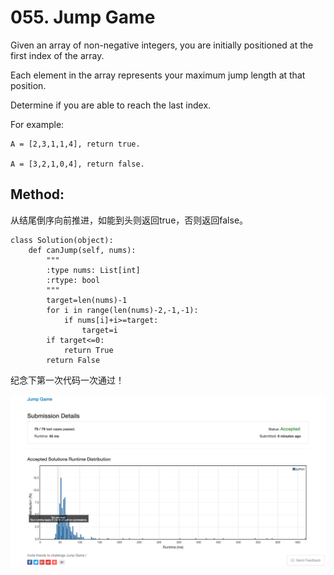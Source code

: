 # 055. Jump Game

Given an array of non-negative integers, you are initially positioned at the first index of the array.

Each element in the array represents your maximum jump length at that position.

Determine if you are able to reach the last index.

For example:
    
    A = [2,3,1,1,4], return true.
    
    A = [3,2,1,0,4], return false.
    
## Method:
从结尾倒序向前推进，如能到头则返回true，否则返回false。

    class Solution(object):
        def canJump(self, nums):
            """
            :type nums: List[int]
            :rtype: bool
            """ 
            target=len(nums)-1
            for i in range(len(nums)-2,-1,-1):
                if nums[i]+i>=target:
                    target=i
            if target<=0:
                return True
            return False

纪念下第一次代码一次通过！

![](/pic/first_code_direct_success.jpeg)